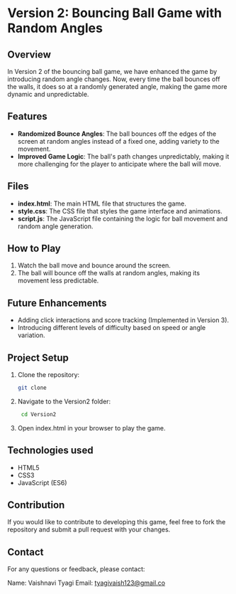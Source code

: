 # Version 2: Bouncing Ball Game with Random Angles

## Overview
In Version 2 of the bouncing ball game, we have enhanced the game by introducing random angle changes. Now, every time the ball bounces off the walls, it does so at a randomly generated angle, making the game more dynamic and unpredictable.

## Features
- **Randomized Bounce Angles**: The ball bounces off the edges of the screen at random angles instead of a fixed one, adding variety to the movement.
- **Improved Game Logic**: The ball's path changes unpredictably, making it more challenging for the player to anticipate where the ball will move.

## Files
- **index.html**: The main HTML file that structures the game.
- **style.css**: The CSS file that styles the game interface and animations.
- **script.js**: The JavaScript file containing the logic for ball movement and random angle generation.

## How to Play
1. Watch the ball move and bounce around the screen.
2. The ball will bounce off the walls at random angles, making its movement less predictable.
   
## Future Enhancements
- Adding click interactions and score tracking (Implemented in Version 3).
- Introducing different levels of difficulty based on speed or angle variation.

## Project Setup
1. Clone the repository:
   ```bash
   git clone 
2. Navigate to the Version2 folder:
   ```bash
    cd Version2
4. Open index.html in your browser to play the game.
## Technologies used 
- HTML5
- CSS3
- JavaScript (ES6)
## **Contribution**
If you would like to contribute to developing this game, feel free to fork the repository and submit a pull request with your changes.
## **Contact**
For any questions or feedback, please contact:

Name: Vaishnavi Tyagi
Email: tyagivaish123@gmail.co


